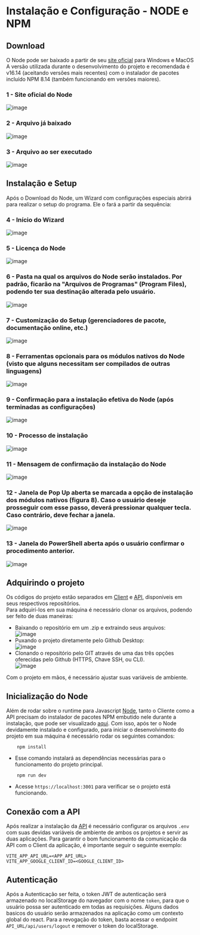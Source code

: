 # Instalação e Configuração - NODE e NPM

## Download
O Node pode ser baixado a partir de seu [site oficial](https://nodejs.org/pt-br/) para Windows e MacOS
A versão utilizada durante o desenvolvimento do projeto e recomendada é v16.14 (aceitando versões mais recentes) com o instalador de pacotes incluído NPM 8.14 (também funcionando em versões maiores).  

### 1 - Site oficial do Node  

![image](https://user-images.githubusercontent.com/70043907/195831753-a3011c28-7889-4300-b0cc-693e068c63fc.png)

### 2 - Arquivo já baixado  

![image](https://user-images.githubusercontent.com/70043907/195835329-00c863b0-195a-4176-ba4b-20767d95a993.png)

### 3 - Arquivo ao ser executado  

![image](https://user-images.githubusercontent.com/70043907/195835445-7e0dc80b-919e-4db4-ab20-5eb8ab077c5d.png)


## Instalação e Setup
Após o Download do Node, um Wizard com configurações especiais abrirá para realizar o setup do programa. Ele o fará a partir da sequência:  

### 4 - Início do Wizard  

![image](https://user-images.githubusercontent.com/70043907/195832427-363be3ef-7fc1-476a-930d-7fdb2202a277.png)  

### 5 - Licença do Node  

![image](https://user-images.githubusercontent.com/70043907/195833371-0d78b28a-c09d-4ead-bded-d96d572390ed.png)    

### 6 - Pasta na qual os arquivos do Node serão instalados. Por padrão, ficarão na "Arquivos de Programas" (Program Files), podendo ter sua destinação alterada pelo usuário.  

![image](https://user-images.githubusercontent.com/70043907/195832751-91d26c9d-9963-497a-a842-4ada63f525a3.png)

### 7 - Customização do Setup (gerenciadores de pacote, documentação online, etc.)  

![image](https://user-images.githubusercontent.com/70043907/195832803-94761d28-cf28-4257-90c7-0fda2a0d7165.png)

### 8 - Ferramentas opcionais para os módulos nativos do Node (visto que alguns necessitam ser compilados de outras linguagens)  

![image](https://user-images.githubusercontent.com/70043907/195832860-4ca2312a-5276-4c0c-8a10-3bade66d49f8.png)  

### 9 - Confirmação para a instalação efetiva do Node (após terminadas as configurações)  

![image](https://user-images.githubusercontent.com/70043907/195832903-765d308f-875a-4d74-bece-65e6267bf8cc.png)

### 10 - Processo de instalação  

![image](https://user-images.githubusercontent.com/70043907/195832992-3ff4be13-b380-4746-b54c-77f8729f7a70.png)

### 11 - Mensagem de confirmação da instalação do Node  

![image](https://user-images.githubusercontent.com/70043907/195833050-99e2f17f-482d-4bf0-b775-09ddabd8702a.png)

### 12 - Janela de Pop Up aberta se marcada a opção de instalação dos módulos nativos (figura 8). Caso  o usuário deseje prosseguir com esse passo, deverá pressionar qualquer tecla. Caso contrário, deve fechar a janela.

![image](https://user-images.githubusercontent.com/70043907/195833117-f9b4c5ac-320f-46e4-93f3-c19dcb99f1d7.png)

### 13 - Janela do PowerShell aberta após o usuário confirmar o procedimento anterior.  

![image](https://user-images.githubusercontent.com/70043907/195833177-06fe7fd3-b9e8-4b88-b2c9-8b9c246385c6.png)  


## Adquirindo o projeto
Os códigos do projeto estão separados em [Client](https://github.com/LETMIN-Corp/letmin-client) e [API](https://github.com/LETMIN-Corp/letmin-api), disponíveis em seus respectivos repositórios.  
Para adquirí-los em sua máquina é necessário clonar os arquivos, podendo ser feito de duas maneiras:  
- Baixando o repositório em um .zip e extraindo seus arquivos:  
![image](https://user-images.githubusercontent.com/70043907/195992245-72c60926-7d57-46cc-bcca-1d423fdfba51.png)
- Puxando o projeto diretamente pelo Github Desktop:  
![image](https://user-images.githubusercontent.com/70043907/195993198-aa45d5d2-c934-4185-a5d9-d2ac94322301.png)  
- Clonando o repositório pelo GIT através de uma das três opções oferecidas pelo Github (HTTPS, Chave SSH, ou CLI).  
![image](https://user-images.githubusercontent.com/70043907/195992593-d5e50e55-25d0-4a3e-b1c7-eb79a2946990.png)  

Com o projeto em mãos, é necessário ajustar suas variáveis de ambiente.




## Inicialização do Node
Além de rodar sobre o runtime para Javascript [Node](https://nodejs.org/pt-br/), tanto o Cliente como a API precisam do instalador de pacotes NPM embutido nele durante a instalação, que pode ser visualizado [aqui](resources/how-to-install.md). Com isso, após ter o Node devidamente instalado e configurado, para iniciar o desenvolvimento do projeto em sua máquina é necessário rodar os seguintes comandos:

```
    npm install
```

- Esse comando instalará as dependências necessárias para o funcionamento do projeto principal.

```
    npm run dev
```

- Acesse `https://localhost:3001` para verificar se o projeto está funcionando.


## Conexão com a API

Após realizar a instalação da [API](https://github.com/LETMIN-Corp/letmin-api) é necessário configurar os arquivos `.env` com suas devidas variáveis de ambiente de ambos os projetos e servir as duas aplicações.
Para garantir o bom funcionamento da comunicação da API com o Client da aplicação, é importante seguir o seguinte exemplo:

```
VITE_APP_API_URL=<APP_API_URL>
VITE_APP_GOOGLE_CLIENT_ID=<GOOGLE_CLIENT_ID>
```

## Autenticação

Após a Autenticação ser feita, o token JWT de autenticação será armazenado no localStorage do navegador com o nome `token`, para que o usuário possa ser autenticado em todas as requisições.
Alguns dados basicos do usuário serão armazenados na aplicação como um contexto global do react.
Para a revogação do token, basta acessar o endpoint `API_URL/api/users/logout` e remover o token do localStorage.
